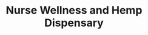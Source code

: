 ---
title: "Nurse Wellness and Hemp Dispensary"
url: /moorestown/nurse-wellness-and-hemp-dispensary/
shop: Hanf
---